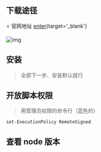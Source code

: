 ## 下载途径

:star: <Badge type='info'>官网地址</Badge> [enter](https://nodejs.org/en){target='_blank'}

![img](/notesPic/202402180030.png)

## 安装

> 全部下一步、安装默认就行

## 开放脚本权限

> 用管理员权限的命令行（蓝色的）

```shell
set-ExecutionPolicy RemoteSigned
```

## 查看 node 版本